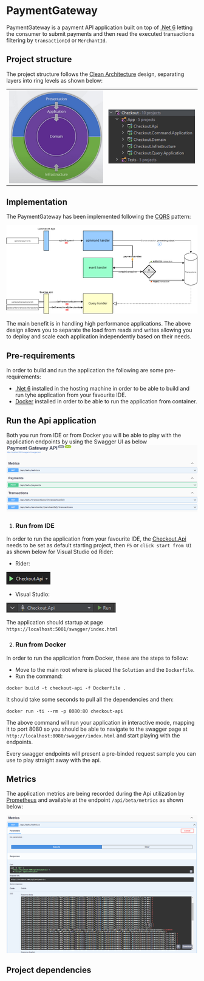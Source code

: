 # PaymentGateway

PaymentGateway is a payment API application built on top of [.Net 6](https://dotnet.microsoft.com/en-us/download/dotnet/6.0) letting the consumer to submit payments and then read the executed transactions filtering by `transactionId` or `MerchantId`.

## Project structure

The project structure follows the [Clean Architecture](https://blog.cleancoder.com/uncle-bob/2012/08/13/the-clean-architecture.html) design, separating layers into ring levels as shown below:

<table>
  <tr>
    <td><img src="https://github.com/pregoli/PaymentGateway/blob/master/Docs/CleanArchitecture.png" alt="Clean Architecture" width="280"/></td>
    <td><img src="https://github.com/pregoli/PaymentGateway/blob/master/Docs/SolutionStructure.png" alt="Clean Architecture"/></td>
 </tr>
</table>

## Implementation

The PaymentGateway has been implemented following the [CQRS](https://martinfowler.com/bliki/CQRS.html) pattern:

![PaymentGateway Api_Flow](https://github.com/pregoli/PaymentGateway/blob/master/Docs/appdiagram.png)

The main benefit is in handling high performance applications. The above design allows you to separate the load from reads and writes allowing you to deploy and scale each application independently based on their needs.


## Pre-requirements

In order to build and run the application the following are some pre-requirements:

- [.Net 6](https://dotnet.microsoft.com/en-us/download/dotnet/6.0) installed in the hosting machine in order to be able to build and run tyhe application from your favourite IDE.
- [Docker](https://docs.docker.com/get-docker/) installed in order to be able to run the application from container.

## Run the Api application

Both you run from IDE or from Docker you will be able to play with the application endpoints by using the Swagger UI as below
![Run from Rider](https://github.com/pregoli/PaymentGateway/blob/master/Docs/Swagger.png)

1. ### Run from IDE

In order to run the application from your favourite IDE, the [Checkout.Api](https://github.com/pregoli/PaymentGateway/tree/master/App/Checkout.Api) needs to be set as default starting project, then `F5` or `click start from UI` as shown below for Visual Studio od Rider:

  - Rider: 
 
  ![Run from Visual Studio](https://github.com/pregoli/PaymentGateway/blob/master/Docs/RunFromVS.png)
  
  - Visual Studio: 
  
  ![Run from Rider](https://github.com/pregoli/PaymentGateway/blob/master/Docs/RunFromRider.png)
  
 The application should startup at page `https://localhost:5001/swagger/index.html`
 
 
2. ### Run from Docker

In order to run the application from Docker, these are the steps to follow:
- Move to the main root where is placed the `Solution` and the `Dockerfile`.
- Run the command:
 
 ```console
docker build -t checkout-api -f Dockerfile .
```
It should take some seconds to pull all the dependencies and then:

 ```console
docker run -ti --rm -p 8080:80 checkout-api
```

The above command will run your application in interactive mode, mapping it to port 8080 so you should be able to navigate to the swagger page at `http://localhost:8080/swagger/index.html` and start playing with the endpoints.


Every swagger endpoints will present a pre-binded request sample you can use to play straight away with the api.

## Metrics

The application metrics are being recorded during the Api utilization by [Prometheus](https://github.com/prometheus-net/prometheus-net) and available at the endpoint `/api/beta/metrics` as shown below:

 ![Run from Rider](https://github.com/pregoli/PaymentGateway/blob/master/Docs/SwaggerMetricsResponse.png)

## Project dependencies
